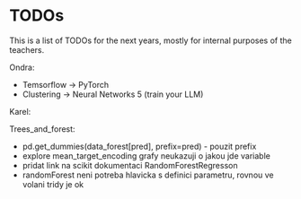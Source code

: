 # TODOs
This is a list of TODOs for the next years, mostly for internal purposes of the teachers.
  
Ondra:
- Temsorflow -> PyTorch
- Clustering -> Neural Networks 5 (train your LLM)


Karel:

Trees_and_forest:
- pd.get_dummies(data_forest[pred], prefix=pred) - pouzit prefix
- explore mean_target_encoding grafy neukazuji o jakou jde variable
- pridat link na scikit dokumentaci RandomForestRegresson
- randomForest neni potreba hlavicka s definici parametru, rovnou ve volani tridy je ok
